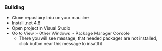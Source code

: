 
### Building
- Clone repository into on your machine
- Install .net 4.8
- Open project in Visual Studio
- Go to View > Other Windows > Package Manager Console
  - There you will see message, that needed packages are not installed, click button near this message to insatll it
